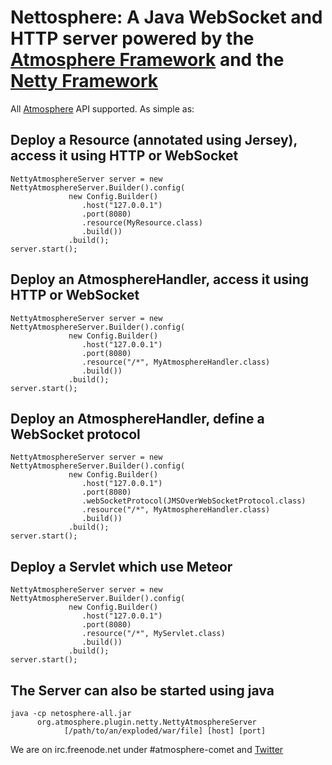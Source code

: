 Nettosphere: A Java WebSocket and HTTP server powered by the [Atmosphere Framework](http://github.com/Atmosphere/atmosphere) and the [Netty Framework](http://netty.io/)
=========================================================================================================

All [Atmosphere](http://jfarcand.wordpress.com/2011/11/07/hitchiker-guide-to-the-atmosphere-framework-using-websocket-long-polling-and-http-streaming/) API supported. As simple as:

Deploy a Resource (annotated using Jersey), access it using HTTP or WebSocket
-----------------------------------------------------------------------------

    NettyAtmosphereServer server = new NettyAtmosphereServer.Builder().config(
                 new Config.Builder()
                    .host("127.0.0.1")
                    .port(8080)
                    .resource(MyResource.class)
                    .build())
                 .build();
    server.start();


Deploy an AtmosphereHandler, access it using HTTP or WebSocket
--------------------------------------------------------------

    NettyAtmosphereServer server = new NettyAtmosphereServer.Builder().config(
                 new Config.Builder()
                    .host("127.0.0.1")
                    .port(8080)
                    .resource("/*", MyAtmosphereHandler.class)
                    .build())
                 .build();
    server.start();


Deploy an AtmosphereHandler, define a WebSocket protocol
--------------------------------------------------------

    NettyAtmosphereServer server = new NettyAtmosphereServer.Builder().config(
                 new Config.Builder()
                    .host("127.0.0.1")
                    .port(8080)
                    .webSocketProtocol(JMSOverWebSocketProtocol.class)
                    .resource("/*", MyAtmosphereHandler.class)
                    .build())
                 .build();
    server.start();

Deploy a Servlet which use Meteor
---------------------------------

    NettyAtmosphereServer server = new NettyAtmosphereServer.Builder().config(
                 new Config.Builder()
                    .host("127.0.0.1")
                    .port(8080)
                    .resource("/*", MyServlet.class)
                    .build())
                 .build();
    server.start();

The Server can also be started using java
-----------------------------------------

    java -cp netosphere-all.jar
          org.atmosphere.plugin.netty.NettyAtmosphereServer
                [/path/to/an/exploded/war/file] [host] [port]

We are on irc.freenode.net under #atmosphere-comet and [Twitter](http://twitter.com/jfarcand)
